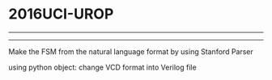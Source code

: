 # 2016UCI-UROP
--------------------------
-------------------------

Make the FSM from the natural language format by using Stanford Parser

using python
object: change VCD format into Verilog file
